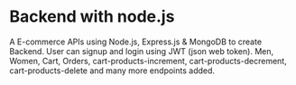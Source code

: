 # Backend with node.js

A E-commerce APIs using Node.js, Express.js & MongoDB to create Backend. User can signup and login using JWT (json web token). Men, Women, Cart, Orders, cart-products-increment, cart-products-decrement, cart-products-delete and many more endpoints added.
